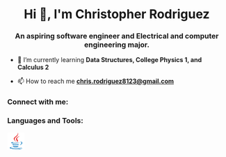 <h1 align="center">Hi 👋, I'm Christopher Rodriguez</h1>
<h3 align="center">An aspiring software engineer and Electrical and computer engineering major.</h3>

- 🌱 I’m currently learning **Data Structures, College Physics 1, and Calculus 2**

- 📫 How to reach me **chris.rodriguez8123@gmail.com**

<h3 align="left">Connect with me:</h3>
<p align="left">
</p>

<h3 align="left">Languages and Tools:</h3>
<p align="left"> <a href="https://www.java.com" target="_blank" rel="noreferrer"> <img src="https://raw.githubusercontent.com/devicons/devicon/master/icons/java/java-original.svg" alt="java" width="40" height="40"/> </a> </p>

